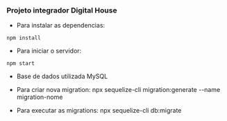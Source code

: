 ### Projeto integrador Digital House

- Para instalar as dependencias:

```
npm install
```

- Para iniciar o servidor:

```
npm start
```

- Base de dados utilizada MySQL


- Para criar nova migration:
npx sequelize-cli migration:generate --name migration-nome


- Para executar as migrations:
npx sequelize-cli db:migrate
